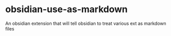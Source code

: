 # obsidian-use-as-markdown
An obsidian extension that will tell obsidian to treat various ext as markdown files
